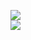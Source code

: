 [![](https://img.shields.io/badge/Made%20With-Github%20Spray-lightgrey.svg?style=for-the-badge&logo=github)](https://github.com/Annihil/github-spray#23624)  
[![](https://i.imgur.com/2DrTn0Z.gif)](https://github.com/Annihil/github-spray)